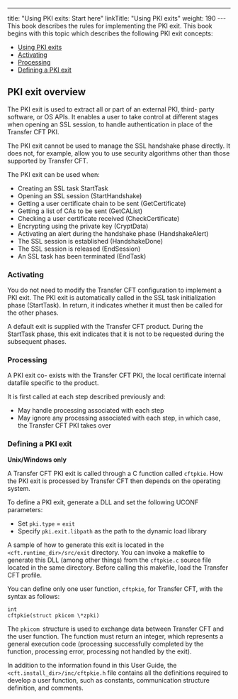 ---
title: "Using  PKI exits: Start here"
linkTitle: "Using PKI exits"
weight: 190
--- This book describes the rules for implementing the PKI exit. This book
begins with this topic which describes
the following PKI exit concepts:

- [Using
    PKI exits](#Using_PKI_exits__Start_here)
- [Activating](#Activating)
- [Processing](#Processing)
- [Defining
    a PKI exit](#Defining_a_PKI_exit)

<span id="Using_PKI_exits"></span>

## PKI exit overview

The PKI exit is used to extract all or part of an external PKI, third- party
software, or OS APIs. It enables a user to take control at different stages
when opening an SSL session, to handle authentication in place of the
Transfer CFT PKI.

The PKI exit cannot be used to manage the SSL handshake phase directly.
It does not, for example, allow you to use security algorithms other than
those supported by Transfer CFT.

The PKI exit can be used when:

- Creating an SSL
    task StartTask
- Opening an SSL
    session (StartHandshake)
- Getting a user
    certificate chain to be sent (GetCertificate)
- Getting a list
    of CAs to be sent (GetCAList)
- Checking a user
    certificate received (CheckCertificate)
- Encrypting using
    the private key (CryptData)
- Activating an alert
    during the handshake phase (HandshakeAlert)
- The SSL session
    is established (HandshakeDone)
- The SSL session
    is released (EndSession)
- An SSL task has
    been terminated (EndTask)

<span id="Activating"></span>

### Activating

You do not need to modify the Transfer CFT configuration to implement
a PKI exit. The PKI exit is automatically called in the SSL task initialization
phase (StartTask). In return, it indicates whether it must then
be called for the other phases.

A default exit is supplied with the Transfer CFT product. During the
StartTask phase, this exit indicates that it is not to be requested
during the subsequent phases.

<span id="Processing"></span>

### Processing

A PKI exit co- exists with the Transfer CFT PKI, the local certificate
internal datafile specific to the product.

It is first called at each step described previously and:

- May handle processing
    associated with each step
- May ignore any
    processing associated with each step, in which case, the Transfer CFT
    PKI takes over

<span id="Defining_a_PKI_exit"></span>

### Defining a PKI exit

****Unix/Windows only****

A Transfer CFT PKI exit is called through a C function called `cftpkie`. How the PKI exit is processed by Transfer CFT then depends on the operating system.

To define a PKI exit, generate a DLL and set the following UCONF parameters:

- Set `pki.type` = `exit`
- Specify `pki.exit.libpath` as the path to the dynamic load library

A sample of how to generate this exit is located in the `<cft.runtime_dir>/src/exit` directory. You can invoke a makefile to generate this DLL (among other things) from the `cftpkie.c` source file located in the same directory. Before calling this makefile, load the Transfer CFT profile.

You can define only one user function, `cftpkie`, for Transfer
CFT, with the syntax as follows:

```
int
cftpkie(struct pkicom \*zpki)
```

The `pkicom `structure is used to exchange data between Transfer CFT and
the user function. The function must return an integer, which represents
a general execution code (processing successfully completed by the function,
processing error, processing not handled by the exit).

In addition to the information found in this User Guide, the `<cft.install_dir>/inc/cftpkie.h` file contains all the definitions required to develop a user function, such as constants, communication structure definition, and comments.
